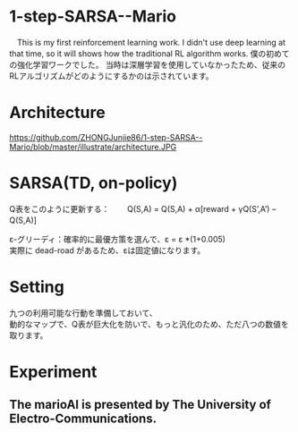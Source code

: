 # 1-step-SARSA--Mario
　This is my first reinforcement learning work. I didn't use deep learning at that time, so it will shows how the traditional RL algorithm works.
 僕の初めての強化学習ワークでした。 当時は深層学習を使用していなかったため、従来のRLアルゴリズムがどのようにするかのは示されています。
# Architecture
https://github.com/ZHONGJunjie86/1-step-SARSA--Mario/blob/master/illustrate/architecture.JPG
# SARSA(TD, on-policy)
Q表をこのように更新する：　　
Q(S,A) = Q(S,A) + α[reward + γQ(S’,A’) – Q(S,A)]　　

ε-グリーディ：確率的に最優方策を選んで、ε = ε *(1+0.005)  
実際に dead-road があるため、εは固定値になります。　　

# Setting
九つの利用可能な行動を準備しておいて、  
動的なマップで、Q表が巨大化を防いで、もっと汎化のため、ただ八つの数値を取ります。  
# Experiment





The marioAI is presented by The University of Electro-Communications.
----------
